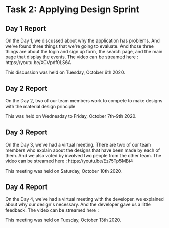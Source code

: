 <h1> Task 2: Applying Design Sprint</h1>

<h2>Day 1 Report</h2>
<p>On the Day 1, we discussed about why the application has problems. And we've found three things that we're going to evaluate. And those three things are about the login and sign up form, the search page, and the main page that display the events. The video can be streamed here : https://youtu.be/XCVpdf0LS6A<br>
<p>This discussion was held on Tuesday, October 6th 2020.
  
<h2>Day 2 Report</h2>
<p>On the Day 2, two of our team members work to compete to make designs with the material design principle<br>
<p>This was held on Wednesday to Friday, October 7th-9th 2020.

<h2>Day 3 Report</h2>
<p>On the Day 3, we've had a virtual meeting. There are two of our team members who explain about the designs that have been made by each of them. And we also voted by involved two people from the other team. The video can be streamed here : https://youtu.be/Ez75Tp5MBt4 <br>
<p> This meeting was held on Saturday, October 10th 2020.
 
<h2>Day 4 Report</h2>
<p>On the Day 4, we've had a virtual meeting with the developer. we explained about why our design's necessary. And the developer gave us a little feedback. The video can be streamed here : <br>
<p>This meeting was held on Tuesday, October 13th 2020.
